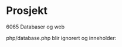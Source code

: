 # Prosjekt
6065 Databaser og web

php/database.php blir ignorert og inneholder:

<?php
$hn = 'hostnavn';
$db = 'database';
$un = 'brukernavn';
$pw = 'passord';
?>